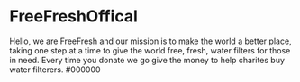 # FreeFreshOffical
Hello, we are FreeFresh and our mission is to make the world a
better place, taking one step at a time to give the world free, fresh,
water filters for those in need. Every time you donate we go give the money to 
help charites buy water filterers.
#000000
